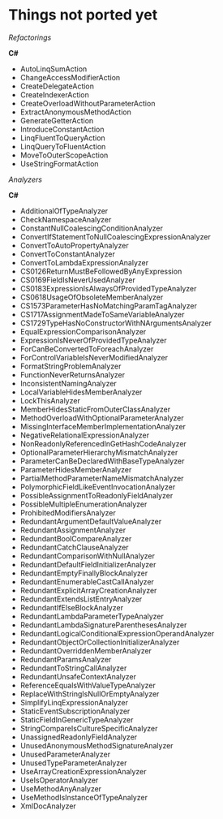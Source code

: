 ﻿Things not ported yet
=====================

*Refactorings*

**C#**

* AutoLinqSumAction
* ChangeAccessModifierAction
* CreateDelegateAction
* CreateIndexerAction
* CreateOverloadWithoutParameterAction
* ExtractAnonymousMethodAction
* GenerateGetterAction
* IntroduceConstantAction
* LinqFluentToQueryAction
* LinqQueryToFluentAction
* MoveToOuterScopeAction
* UseStringFormatAction

*Analyzers*

**C#**

* AdditionalOfTypeAnalyzer
* CheckNamespaceAnalyzer
* ConstantNullCoalescingConditionAnalyzer
* ConvertIfStatementToNullCoalescingExpressionAnalyzer
* ConvertToAutoPropertyAnalyzer
* ConvertToConstantAnalyzer
* ConvertToLambdaExpressionAnalyzer
* CS0126ReturnMustBeFollowedByAnyExpression
* CS0169FieldIsNeverUsedAnalyzer
* CS0183ExpressionIsAlwaysOfProvidedTypeAnalyzer
* CS0618UsageOfObsoleteMemberAnalyzer
* CS1573ParameterHasNoMatchingParamTagAnalyzer
* CS1717AssignmentMadeToSameVariableAnalyzer
* CS1729TypeHasNoConstructorWithNArgumentsAnalyzer
* EqualExpressionComparisonAnalyzer
* ExpressionIsNeverOfProvidedTypeAnalyzer
* ForCanBeConvertedToForeachAnalyzer
* ForControlVariableIsNeverModifiedAnalyzer
* FormatStringProblemAnalyzer
* FunctionNeverReturnsAnalyzer
* InconsistentNamingAnalyzer
* LocalVariableHidesMemberAnalyzer
* LockThisAnalyzer
* MemberHidesStaticFromOuterClassAnalyzer
* MethodOverloadWithOptionalParameterAnalyzer
* MissingInterfaceMemberImplementationAnalyzer
* NegativeRelationalExpressionAnalyzer
* NonReadonlyReferencedInGetHashCodeAnalyzer
* OptionalParameterHierarchyMismatchAnalyzer
* ParameterCanBeDeclaredWithBaseTypeAnalyzer
* ParameterHidesMemberAnalyzer
* PartialMethodParameterNameMismatchAnalyzer
* PolymorphicFieldLikeEventInvocationAnalyzer
* PossibleAssignmentToReadonlyFieldAnalyzer
* PossibleMultipleEnumerationAnalyzer
* ProhibitedModifiersAnalyzer
* RedundantArgumentDefaultValueAnalyzer
* RedundantAssignmentAnalyzer
* RedundantBoolCompareAnalyzer
* RedundantCatchClauseAnalyzer
* RedundantComparisonWithNullAnalyzer
* RedundantDefaultFieldInitializerAnalyzer
* RedundantEmptyFinallyBlockAnalyzer
* RedundantEnumerableCastCallAnalyzer
* RedundantExplicitArrayCreationAnalyzer
* RedundantExtendsListEntryAnalyzer
* RedundantIfElseBlockAnalyzer
* RedundantLambdaParameterTypeAnalyzer
* RedundantLambdaSignatureParenthesesAnalyzer
* RedundantLogicalConditionalExpressionOperandAnalyzer
* RedundantObjectOrCollectionInitializerAnalyzer
* RedundantOverriddenMemberAnalyzer
* RedundantParamsAnalyzer
* RedundantToStringCallAnalyzer
* RedundantUnsafeContextAnalyzer
* ReferenceEqualsWithValueTypeAnalyzer
* ReplaceWithStringIsNullOrEmptyAnalyzer
* SimplifyLinqExpressionAnalyzer
* StaticEventSubscriptionAnalyzer
* StaticFieldInGenericTypeAnalyzer
* StringCompareIsCultureSpecificAnalyzer
* UnassignedReadonlyFieldAnalyzer
* UnusedAnonymousMethodSignatureAnalyzer
* UnusedParameterAnalyzer
* UnusedTypeParameterAnalyzer
* UseArrayCreationExpressionAnalyzer
* UseIsOperatorAnalyzer
* UseMethodAnyAnalyzer
* UseMethodIsInstanceOfTypeAnalyzer
* XmlDocAnalyzer

